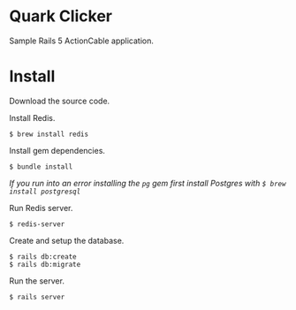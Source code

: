 # Quark Clicker

Sample Rails 5 ActionCable application.

# Install

Download the source code.

Install Redis.

```
$ brew install redis
```

Install gem dependencies.

```
$ bundle install
```

_If you run into an error installing the `pg` gem first install Postgres with `$ brew install postgresql`_

Run Redis server.

```
$ redis-server
```

Create and setup the database.

```
$ rails db:create
$ rails db:migrate
```

Run the server.

```
$ rails server
```
